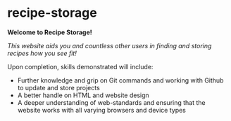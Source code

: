 # recipe-storage

<strong>Welcome to Recipe Storage!</strong>

<em>This website aids you and countless other users in finding and storing recipes how you see fit!</em>

Upon completion, skills demonstrated will include: 
* Further knowledge and grip on Git commands and working with Github to update and store projects
* A better handle on HTML and website design
* A deeper understanding of web-standards and ensuring that the website works with all varying browsers and device types
